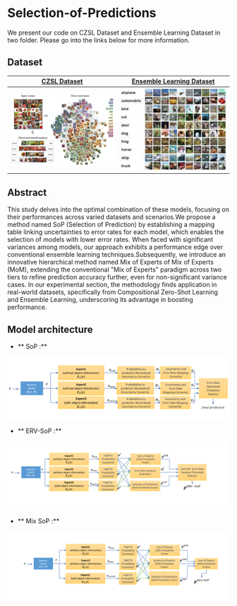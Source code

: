 # Selection-of-Predictions

We present our code on CZSL Dataset and Ensemble Learning Dataset in two folder. Please go into the links below for more information.

## Dataset

[**CZSL Dataset**](https://github.com/SerenityOuO/DFSP_project) |  [**Ensemble Learning Dataset**](https://github.com/SerenityOuO/test-ensemble-learning)
:-------------------------:|:-------------------------:
<img src="img/CZSL.jpg" alt="drawing" width="400"/> |  <img src="img/Ensemble Learning.jpg" alt="drawing" width="400"/>

## Abstract
This study delves into the optimal combination of these models, focusing on their performances across varied datasets and scenarios.We propose a method named SoP (Selection of Prediction) by establishing a mapping table linking uncertainties to error rates for each model, which enables the selection of models with lower error rates. When faced with significant variances among models, our approach exhibits a performance edge over conventional ensemble learning techniques.Subsequently, we introduce an innovative hierarchical method named Mix of Experts of Mix of Experts (MoM), extending the conventional "Mix of Experts" paradigm across two tiers to refine prediction accuracy further, even for non-significant variance cases. In our experimental section, the methodology finds application in real-world datasets, specifically from Compositional Zero-Shot Learning and Ensemble Learning, underscoring its advantage in boosting performance.

## Model architecture

- ** SoP :**
<img src="img/Our method inference stage 1.pdf" alt="drawing" width="900"/>

- ** ERV-SoP :**
<img src="img/ERV-SoP.pdf" alt="drawing" width="900"/>

- ** Mix SoP :**
<img src="img/Mix SoP.pdf" alt="drawing" width="900"/>


